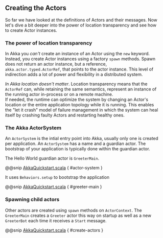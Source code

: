 ## Creating the Actors
 
So far we have looked at the definitions of Actors and their messages. Now let's dive a bit deeper into the power of location transparency and see how to create Actor instances.
 
### The power of location transparency
 
In Akka you *can't* create an instance of an Actor using the `new` keyword. Instead, you create Actor instances using a factory `spawn` methods. 
Spawn does not return an actor instance, but a reference, `akka.actor.typed.ActorRef`, that points to the actor instance. 
This level of indirection adds a lot of power and flexibility in a distributed system. 
 
_In Akka location doesn't matter_. Location transparency means that the `ActorRef` can, while retaining the same semantics, represent an instance of the running actor in-process or on a remote machine.  
If needed, the runtime can optimize the system by changing an Actor's location or the entire application topology while it is running. This enables the "let it crash" model of failure management in which the system can heal itself by crashing faulty Actors and restarting healthy ones.
 
### The Akka ActorSystem

An `ActorSystem` is the intial entry point into Akka, usually only one is created per application.
An `ActorSystem` has a name and a guardian actor. The bootstrap of your application is typically 
done within the guardian actor.

The Hello World guardian actor is `GreeterMain`.

@@snip [AkkaQuickstart.scala](/src/main/g8/src/main/scala/$package$/AkkaQuickstart.scala) { #actor-system }

It uses `Behaviors.setup` to bootstrap the application

@@snip [AkkaQuickstart.scala](/src/main/g8/src/main/scala/$package$/AkkaQuickstart.scala) { #greeter-main }

### Spawning child actors

Other actors are created using `spawn` methods on `ActorContext`. The `GreeterMain` creates a `Greeter` actor
this way on startup as well as a new `GreeterBot` each time it receives a `Start` message.
 
@@snip [AkkaQuickstart.scala](/src/main/g8/src/main/scala/$package$/AkkaQuickstart.scala) { #create-actors }
 
